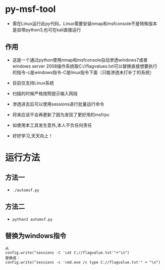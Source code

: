 # py-msf-tool
* 需在Linux运行此py代码，Linux需要安装nmap和msfconsole不是特殊版本是自带python3,也可在kali直接运行

## 作用
* 这是一个通过python使用nmap和msfconsole自动渗透windows7或者windows server 2008操作系统取C://flagvalues.txt可以替换直接想要执行的指令-c是windows指令-C是linux指令下面（只能渗透未打补丁的系统）
* 目前仅支持Linux系统
* 扫描的时候严格按照提示输入网段
* 渗透进去后可以使用sessions进行批量运行命令
* 将来应该不会再更新了因为发现了更好用的msfrpc

* 如使用本工具发生意外,本人不负任何责任
* 好好学习,天天向上！

# 运行方法

## 方法一

* ```shell
  ./automsf.py
  ```

## 方法二

* ```shell
  python3 automsf.py
  ```

## 替换为windows指令

```
从
config.write("sessions -C 'cat C://flagvalue.txt'"+"\n")
替换成：
config.write("sessions -c 'cmd.exe /c type C://flagvalue.txt'" + "\n")
```

